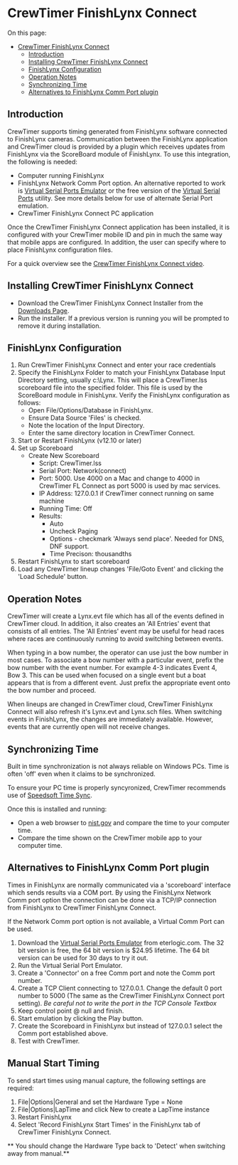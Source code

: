 # CrewTimer FinishLynx Connect

On this page:
<!-- TOC -->

- [CrewTimer FinishLynx Connect](#crewtimer-finishlynx-connect)
  - [Introduction](#introduction)
  - [Installing CrewTimer FinishLynx Connect](#installing-crewtimer-finishlynx-connect)
  - [FinishLynx Configuration](#finishlynx-configuration)
  - [Operation Notes](#operation-notes)
  - [Synchronizing Time](#synchronizing-time)
  - [Alternatives to FinishLynx Comm Port plugin](#alternatives-to-finishlynx-comm-port-plugin)

## Introduction

CrewTimer supports timing generated from FinishLynx software connected to FinishLynx cameras.
Communication between the FinishLynx application and CrewTimer cloud is provided by a plugin which
receives updates from FinishLynx via the ScoreBoard module of FinishLynx.  To use this
integration, the following is needed:

- Computer running FinishLynx
- FinishLynx Network Comm Port option.  An alternative reported to work is [Virtual Serial Ports Emulator](https://eterlogic.com/Downloads.html) or the free version of the [Virtual Serial Ports](https://freevirtualserialports.com/) utility. See more details below for use of alternate Serial Port emulation.
- CrewTimer FinishLynx Connect PC application

Once the CrewTimer FinishLynx Connect application has been installed, it is configured with
your CrewTimer mobile ID and pin in much the same way that mobile apps are configured.  In
addition, the user can specify where to place FinishLynx configuration files.

For a quick overview see the [CrewTimer FinishLynx Connect video](https://www.youtube.com/watch?v=633Bw2ub20Q).

## Installing CrewTimer FinishLynx Connect

- Download the CrewTimer FinishLynx Connect Installer from the [Downloads Page](https://admin.crewtimer.com/help/Downloads).
- Run the installer.  If a previous version is running you will be prompted to remove it during installation.

## FinishLynx Configuration

1. Run CrewTimer FinishLynx Connect and enter your race credentials
2. Specify the FinishLynx Folder to match your FinishLynx Database Input Directory setting, usually c:\\Lynx.  This will place a CrewTimer.lss scoreboard file into the specified folder.  This file is used by the ScoreBoard module in FinishLynx.  Verify the FinishLynx configuration as follows:
   - Open File/Options/Database in FinishLynx.
   - Ensure Data Source 'Files' is checked.
   - Note the location of the Input Directory.
   - Enter the same directory location in CrewTimer Connect.
3. Start or Restart FinishLynx (v12.10 or later)
4. Set up Scoreboard
   - Create New Scoreboard
      - Script: CrewTimer.lss
      - Serial Port: Network(connect)
      - Port: 5000.  Use 4000 on a Mac and change to 4000 in CrewTimer FL Connect as port 5000 is used by mac services.
      - IP Address: 127.0.0.1 if CrewTimer connect running on same machine
      - Running Time: Off
      - Results:
          - Auto
          - Uncheck Paging
          - Options - checkmark 'Always send place'.  Needed for DNS, DNF support.
          - Time Precison: thousandths
5. Restart FinishLynx to start scoreboard
6. Load any CrewTimer lineup changes 'File/Goto Event' and clicking the 'Load Schedule' button.

## Operation Notes

CrewTimer will create a Lynx.evt file which has all of the events defined in CrewTimer cloud.  In
addition, it also creates an 'All Entries' event that consists of all entries.  The 'All Entries' event may be useful
for head races where races are continuously running to avoid switching between events.

When typing in a bow number, the operator can use just the bow number in most cases.  To associate a bow
number with a particular event, prefix the bow number with the event number.  For example 4-3 indicates Event 4, Bow 3.
This can be used when focused on a single event but a boat appears that is from a different event.  Just prefix the
appropriate event onto the bow number and proceed.

When lineups are changed in CrewTimer cloud, CrewTimer FinishLynx Connect will also refresh it's Lynx.evt and Lynx.sch files.
When switching events in FinishLynx, the changes are immediately available.  However, events that are currently open will not receive changes.

## Synchronizing Time

Built in time synchronization is not always reliable on Windows PCs.  Time is often 'off' even when it claims to be synchronized.

To ensure your PC time is properly syncyronized, CrewTimer recommends use of [Speedsoft Time Sync](https://www.speed-soft.de/software/time_sync/index.php).

Once this is installed and running:

- Open a web browser to [nist.gov](https://nist.gov) and compare the time to your computer time.
- Compare the time shown on the CrewTimer mobile app to your computer time.

## Alternatives to FinishLynx Comm Port plugin

Times in FinishLynx are normally communicated via a 'scoreboard' interface which sends results via a COM port.  By using the FinishLynx Network Comm port option the
connection can be done via a TCP/IP connection from FinishLynx to CrewTimer FinishLynx Connect.

If the Network Comm port option is not available, a Virtual Comm Port can be used.

1. Download the [Virtual Serial Ports Emulator](https://eterlogic.com/Downloads.html) from eterlogic.com.  The 32 bit version is free, the 64 bit version is $24.95 lifetime.  The 64 bit version can be used for 30 days to try it out.
2. Run the Virtual Serial Port Emulator.
3. Create a 'Connector' on a free Comm port and note the Comm port number.
4. Create a TCP Client connecting to 127.0.0.1.  Change the default 0 port number to 5000 (The same as the CrewTimer FinishLynx Connect port setting).  *Be careful not to write the port in the TCP Console Textbox*
5. Keep control point @ null and finish.
6. Start emulation by clicking the Play button.
7. Create the Scoreboard in FinishLynx but instead of 127.0.0.1 select the Comm port established above.
8. Test with CrewTimer.

## Manual Start Timing

To send start times using manual capture, the following settings are required:

1. File|Options|General and set the Hardware Type = None
2. File|Options|LapTime and click New to create a LapTime instance
3. Restart FinishLynx
4. Select 'Record FinishLynx Start Times' in the FinishLynx tab of CrewTimer FinishLynx Connect.

** You should change the Hardware Type back to 'Detect' when switching away from manual.**

